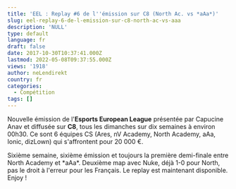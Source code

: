 ```yaml
---
title: 'EEL : Replay #6 de l''émission sur C8 (North Ac. vs *aAa*)'
slug: eel-replay-6-de-l-emission-sur-c8-north-ac-vs-aaa
description: 'NULL'
type: default
language: fr
draft: false
date: 2017-10-30T10:37:41.000Z
lastmod: 2022-05-08T09:37:55.000Z
views: '1918'
author: neLendirekt
country: fr
categories:
  - Compétition
tags: []
---
```

Nouvelle émission de l'**Esports European League** présentée par Capucine Anav et diffusée sur **C8**, tous les dimanches sur dix semaines à environ 00h30\. Ce sont 6 équipes CS (Ares, nV Academy, North Academy, aAa, Ionic, dizLown) qui s'affrontent pour 20 000 €.

Sixième semaine, sixième émission et toujours la première demi-finale entre North Academy et \*aAa\*. Deuxième map avec Nuke, déjà 1-0 pour North, pas le droit à l'erreur pour les Français. Le replay est maintenant disponible. Enjoy !
